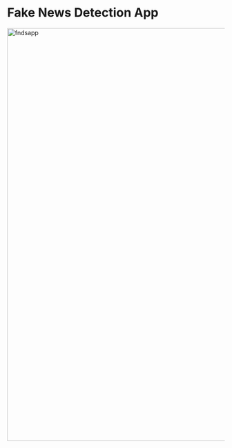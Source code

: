 # Fake News Detection App
<img width="957" alt="fndsapp" src="https://github.com/dexprimZ/FakeNewsDetector/assets/110420696/9f9311c1-5244-477e-8859-76b02cfd686f">
